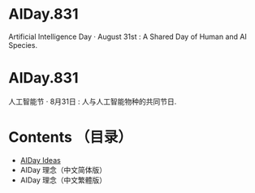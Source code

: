 # AIDay.831
Artificial Intelligence Day · August 31st :  A Shared Day of Human and AI Species.
# AIDay.831
人工智能节 · 8月31日 :  人与人工智能物种的共同节日.
# Contents （目录）
<ul>
<li><a href="/AIDay831/AIDay.831/blob/master/AIDay.ideas.en">AIDay Ideas</a></li>
<li>AIDay 理念（中文简体版）</li>
<li>AIDay 理念（中文繁體版）</li>
</ul>

